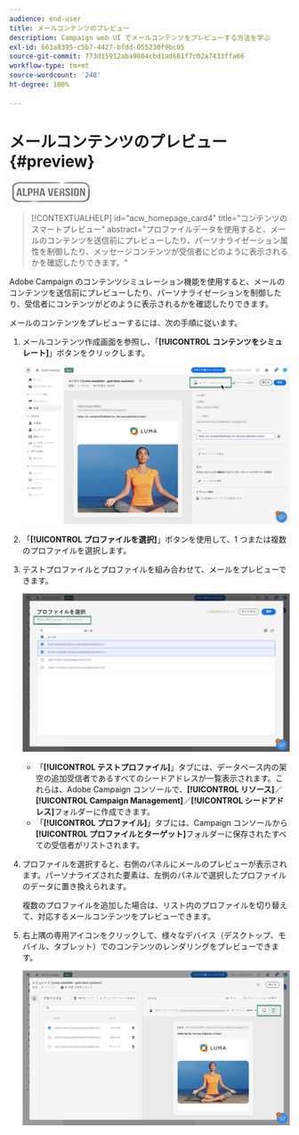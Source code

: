 ```yaml
---
audience: end-user
title: メールコンテンツのプレビュー
description: Campaign web UI でメールコンテンツをプレビューする方法を学ぶ
exl-id: 663a8395-c5b7-4427-bfdd-055230f9bc05
source-git-commit: 773d15912aba9804cbd1ad681f7c02a7433ffa66
workflow-type: tm+mt
source-wordcount: '248'
ht-degree: 100%

---
```


# メールコンテンツのプレビュー {#preview}

![](../assets/do-not-localize/badge.png)

>[!CONTEXTUALHELP]
>id="acw_homepage_card4"
>title="コンテンツのスマートプレビュー"
>abstract="プロファイルデータを使用すると、メールのコンテンツを送信前にプレビューしたり、パーソナライゼーション属性を制御したり、メッセージコンテンツが受信者にどのように表示されるかを確認したりできます。"

Adobe Campaign のコンテンツシミュレーション機能を使用すると、メールのコンテンツを送信前にプレビューしたり、パーソナライゼーションを制御したり、受信者にコンテンツがどのように表示されるかを確認したりできます。

メールのコンテンツをプレビューするには、次の手順に従います。

1. メールコンテンツ作成画面を参照し、「**[!UICONTROL コンテンツをシミュレート]**」ボタンをクリックします。

   ![](assets/simulate.png)

1. 「**[!UICONTROL プロファイルを選択]**」ボタンを使用して、1 つまたは複数のプロファイルを選択します。
1. テストプロファイルとプロファイルを組み合わせて、メールをプレビューできます。

   ![](assets/preview-profile.png)

   * 「**[!UICONTROL テストプロファイル]**」タブには、データベース内の架空の追加受信者であるすべてのシードアドレスが一覧表示されます。これらは、Adobe Campaign コンソールで、**[!UICONTROL リソース]**／**[!UICONTROL Campaign Management]**／**[!UICONTROL シードアドレス]**&#x200B;フォルダーに作成できます。
   * 「**[!UICONTROL プロファイル]**」タブには、Campaign コンソールから&#x200B;**[!UICONTROL プロファイルとターゲット]**&#x200B;フォルダーに保存されたすべての受信者がリストされます。

1. プロファイルを選択すると、右側のパネルにメールのプレビューが表示されます。パーソナライズされた要素は、左側のパネルで選択したプロファイルのデータに置き換えられます。

   複数のプロファイルを追加した場合は、リスト内のプロファイルを切り替えて、対応するメールコンテンツをプレビューできます。

1. 右上隅の専用アイコンをクリックして、様々なデバイス（デスクトップ、モバイル、タブレット）でのコンテンツのレンダリングをプレビューできます。

   ![](assets/preview.png)


